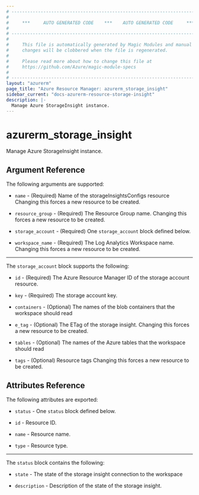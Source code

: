 ```yaml
---
# ----------------------------------------------------------------------------
#
#     ***     AUTO GENERATED CODE    ***    AUTO GENERATED CODE     ***
#
# ----------------------------------------------------------------------------
#
#     This file is automatically generated by Magic Modules and manual
#     changes will be clobbered when the file is regenerated.
#
#     Please read more about how to change this file at
#     https://github.com/Azure/magic-module-specs
#
# ----------------------------------------------------------------------------
layout: "azurerm"
page_title: "Azure Resource Manager: azurerm_storage_insight"
sidebar_current: "docs-azurerm-resource-storage-insight"
description: |-
  Manage Azure StorageInsight instance.
---
```


# azurerm_storage_insight

Manage Azure StorageInsight instance.


## Argument Reference

The following arguments are supported:

* `name` - (Required) Name of the storageInsightsConfigs resource Changing this forces a new resource to be created.

* `resource_group` - (Required) The Resource Group name. Changing this forces a new resource to be created.

* `storage_account` - (Required) One `storage_account` block defined below.

* `workspace_name` - (Required) The Log Analytics Workspace name. Changing this forces a new resource to be created.

---

The `storage_account` block supports the following:

* `id` - (Required) The Azure Resource Manager ID of the storage account resource.

* `key` - (Required) The storage account key.

* `containers` - (Optional) The names of the blob containers that the workspace should read

* `e_tag` - (Optional) The ETag of the storage insight. Changing this forces a new resource to be created.

* `tables` - (Optional) The names of the Azure tables that the workspace should read

* `tags` - (Optional) Resource tags Changing this forces a new resource to be created.

## Attributes Reference

The following attributes are exported:

* `status` - One `status` block defined below.

* `id` - Resource ID.

* `name` - Resource name.

* `type` - Resource type.


---

The `status` block contains the following:

* `state` - The state of the storage insight connection to the workspace

* `description` - Description of the state of the storage insight.
